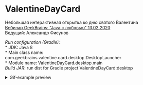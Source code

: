 # ValentineDayCard

Небольшая интерактивная открытка ко дню святого Валентина  
[Вебинар GeekBrains: "Java с любовью" 13.02.2020](https://gb.ru/events/1791)  
Ведущий: Александр Фисунов

*Run configuration (Gradle)*:  
* JDK: Java 8    
* Main class name: com.geekbrains.valentine.card.desktop.DesktopLauncher  
* Module name: ValentineDayCard.desktop.main  
*Build JAR*: run dist for Gradle project ValentineDayCard:desktop


<details>
<summary>Gif-example preview</summary>

![ValentineDayCard](https://github.com/InsaneDan/ValentineDayCard/blob/master/preview.gif)

</details>

